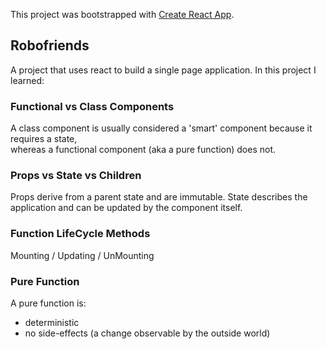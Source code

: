 This project was bootstrapped with [Create React App](https://github.com/facebook/create-react-app).

## Robofriends

A project that uses react to build a single page application. In this project I learned:

### Functional vs Class Components
A class component is usually considered a 'smart' component because it requires a state,</br>
whereas a functional component (aka a pure function) does not.

### Props vs State vs Children
Props derive from a parent state and are immutable. 
State describes the application and can be updated by the component itself.

### Function LifeCycle Methods
Mounting / Updating / UnMounting

### Pure Function
A pure function is:
- deterministic
- no side-effects (a change observable by the outside world)